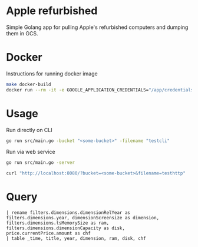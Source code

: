 # Apple refurbished

Simple Golang app for pulling Apple's refurbished computers and dumping them in GCS.

# Docker

Instructions for running docker image
```bash
make docker-build
docker run --rm -it -e GOOGLE_APPLICATION_CREDENTIALS="/app/credentials.json" -v $HOME/.config/gcloud/application_default_credentials.json:/app/credentials.json applerefurbished -bucket <your_bucket> [-filename <test_filename>]
```

# Usage

Run directly on CLI
```bash
go run src/main.go -bucket "<some-bucket>" -filename "testcli"
```

Run via web service
```bash
go run src/main.go -server

curl "http://localhost:8080/?bucket=<some-bucket>&filename=testhttp"
```

# Query

```
| rename filters.dimensions.dimensionRelYear as filters.dimensions.year, dimensionScreensize as dimension, filters.dimensions.tsMemorySize as ram, filters.dimensions.dimensionCapacity as disk, price.currentPrice.amount as chf
| table _time, title, year, dimension, ram, disk, chf
```
